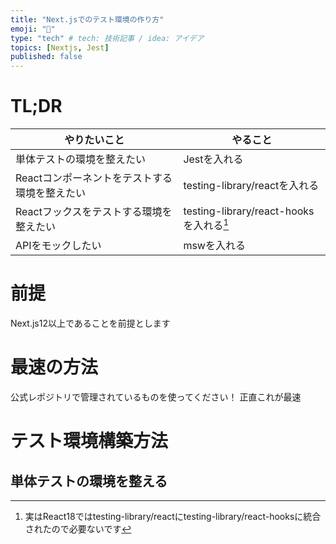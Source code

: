 ```yaml
---
title: "Next.jsでのテスト環境の作り方"
emoji: "🔖"
type: "tech" # tech: 技術記事 / idea: アイデア
topics: [Nextjs, Jest]
published: false
---
```


# TL;DR
<!-- 基本のJest, react componentをテストする時、hooksをテスト  -->

| やりたいこと                                  | やること                                |
| --------------------------------------------- | --------------------------------------- |
| 単体テストの環境を整えたい                    | Jestを入れる                            |
| Reactコンポーネントをテストする環境を整えたい | testing-library/reactを入れる           |
| Reactフックスをテストする環境を整えたい       | testing-library/react-hooksを入れる[^1] |
| APIをモックしたい                             | mswを入れる                             |

[^1]:実はReact18ではtesting-library/reactにtesting-library/react-hooksに統合されたので必要ないです


# 前提
<!-- Next12以上であることを念じる -->

Next.js12以上であることを前提とします

# 最速の方法

公式レポジトリで管理されているものを使ってください！
正直これが最速

# テスト環境構築方法



## 単体テストの環境を整える

